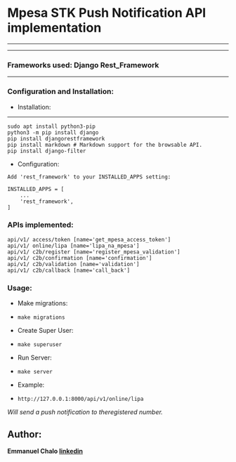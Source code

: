# Mpesa STK Push Notification API implementation
---
---
### Frameworks used: Django Rest_Framework
---

### Configuration and Installation:
- Installation:
---
```
sudo apt install python3-pip
python3 -m pip install django
pip install djangorestframework
pip install markdown # Markdown support for the browsable API.
pip install django-filter
```
- Configuration:
```
Add 'rest_framework' to your INSTALLED_APPS setting:
```
```
INSTALLED_APPS = [
    ...
    'rest_framework',
]
```

### APIs implemented:
```
api/v1/ access/token [name='get_mpesa_access_token']
api/v1/ online/lipa [name='lipa_na_mpesa']
api/v1/ c2b/register [name='register_mpesa_validation']
api/v1/ c2b/confirmation [name='confirmation']
api/v1/ c2b/validation [name='validation']
api/v1/ c2b/callback [name='call_back'] 
```

### Usage:
- Make migrations:
- ```
  make migrations
- Create Super User:
- ```
  make superuser
- Run Server:
- ```
  make server
- Example:
- ```
  http://127.0.0.1:8000/api/v1/online/lipa
*Will send a push notification to theregistered number.*

## Author:
__Emmanuel Chalo [linkedin](https://www.linkedin.com/in/emmanuel-chalo-211336183 "LinkedIn")__ 
